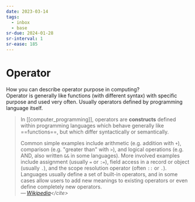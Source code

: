 ```yaml
---
date: 2023-03-14
tags:
  - inbox
  - base
sr-due: 2024-01-28
sr-interval: 1
sr-ease: 185
---
```

# Operator

How you can describe operator purpose in computing?
&#10;<br>
Operator is generally like functions (with different syntax) with specific
purpose and used very often. Usually operators defined by programming language
itself.

> In [[computer_programming]], operators are **constructs** defined within
> programming languages which behave generally like ==functions==, but which
> differ syntactically or semantically.
>
> Common simple examples include arithmetic (e.g. addition with `+`), comparison
> (e.g. "greater than" with `>`), and logical operations (e.g. AND, also written
> `&&` in some languages). More involved examples include assignment (usually
> `=` or `:=`), field access in a record or object (usually `.`), and the scope
> resolution operator (often `::` or `.`). Languages usually define a set of
> built-in operators, and in some cases allow users to add new meanings to
> existing operators or even define completely new operators.\
> — <cite>[Wikipedia](https://en.wikipedia.org/wiki/Operator_\(computer_programming\))</cite>

